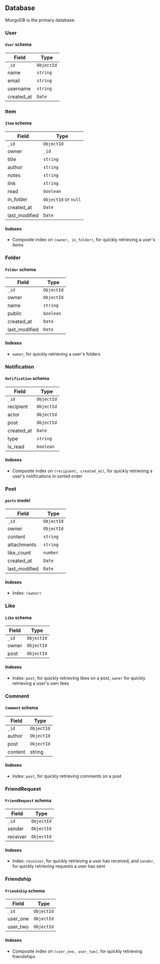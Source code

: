 ## Database

MongoDB is the primary database.

### User

#### `User` schema

| Field      | Type       |
| ---------- | ---------- |
| `_id`      | `ObjectId` |
| name       | `string`   |
| email      | `string`   |
| username   | `string`   |
| created_at | `Date`     |

### Item

#### `Item` schema

| Field         | Type                 |
| ------------- | -------------------- |
| `_id`         | `ObjectId`           |
| owner         | `_id`                |
| title         | `string`             |
| author        | `string`             |
| notes         | `string`             |
| link          | `string`             |
| read          | `boolean`            |
| in_folder     | `ObjectId` or `null` |
| created_at    | `Date`               |
| last_modified | `Date`               |

#### Indexes

- Composite index on `(owner, in_folder)`, for quickly retrieving a user's items

### Folder

#### `Folder` schema

| Field         | Type       |
| ------------- | ---------- |
| `_id`         | `ObjectId` |
| owner         | `ObjectId` |
| name          | `string`   |
| public        | `boolean`  |
| created_at    | `Date`     |
| last_modified | `Date`     |

#### Indexes

- `owner`, for quickly retrieving a user's folders

### Notification

#### `Notification` schema

| Field      | Type       |
| ---------- | ---------- |
| `_id`      | `ObjectId` |
| recipient  | `ObjectId` |
| actor      | `ObjectId` |
| post       | `ObjectId` |
| created_at | `Date`     |
| type       | `string`   |
| is_read    | `boolean`  |

#### Indexes

- Composite index on `(recipient, created_at)`, for quickly retrieving a user's
  notifications in sorted order

### Post

#### `posts` model

| Field         | Type       |
| ------------- | ---------- |
| `_id`         | `ObjectId` |
| owner         | `ObjectId` |
| content       | `string`   |
| attachments   | `string`   |
| like_count    | `number`   |
| created_at    | `Date`     |
| last_modified | `Date`     |

#### Indexes

- Index: `(owner)`

### Like

#### `Like` schema

| Field | Type       |
| ----- | ---------- |
| `_id` | `ObjectId` |
| owner | `ObjectId` |
| post  | `ObjectId` |

#### Indexes

- Index: `post`, for quickly retrieving likes on a post, `owner` for quickly
  retrieving a user's own likes

### Comment

#### `Comment` schema

| Field   | Type       |
| ------- | ---------- |
| `_id`   | `ObjectId` |
| author  | `ObjectId` |
| post    | `ObjectId` |
| content | string     |

#### Indexes

- Index: `post`, for quickly retrieving comments on a post

### FriendRequest

#### `FriendRequest` schema

| Field    | Type       |
| -------- | ---------- |
| `_id`    | `ObjectId` |
| sender   | `ObjectId` |
| receiver | `ObjectId` |

#### Indexes

- Index: `receiver`, for quickly retrieving a user has received, and `sender`,
  for quickly retrieving requests a user has sent

### Friendship

#### `Friendship` schema

| Field    | Type       |
| -------- | ---------- |
| `_id`    | `ObjectId` |
| user_one | `ObjectId` |
| user_two | `ObjectId` |

#### Indexes

- Composite index on `(user_one, user_two)`, for quickly retrieving friendships
